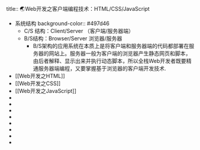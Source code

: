 title:: 🌏Web开发之客户端编程技术：HTML/CSS/JavaScript

- 系统结构
  background-color:: #497d46
	- C/S 结构：Client/Server （客户端/服务器端）
	- B/S结构：Browser/Server 浏览器/服务器
		- B/S架构的应用系统在本质上是将客户端和服务器端的代码都部署在服务器的网站上。服务器一般为客户端的浏览器产生静态网页和脚本，由后者解释、显示出来并执行动态脚本，所以全栈Web开发者既要精通服务器端编程，又要掌握基于浏览器的客户端开发技术.
- [[Web开发之HTML]]
- [[Web开发之CSS]]
- [[Web开发之JavaScript]]
-
-
-
-
-
-
-
-